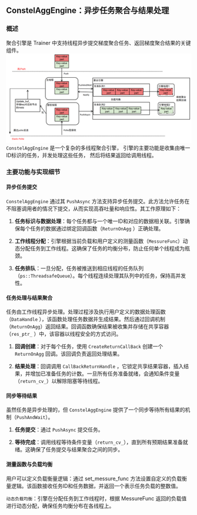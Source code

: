 ## ConstelAggEngine：异步任务聚合与结果处理

### 概述

聚合引擎是 Trainer 中支持线程异步提交梯度聚合任务、返回梯度聚合结果的关键组件。
![](Assets/engine.png)
`ConstelAggEngine` 是一个复杂的多线程聚合引擎，
引擎的主要功能是收集由唯一ID标识的任务，并发处理这些任务，
然后将结果返回给调用线程。

### 主要功能与实现细节

#### 异步任务提交

`ConstelAggEngine` 通过其 `PushAsync` 方法支持异步任务提交。此方法允许任务在不阻塞调用者的情况下提交，从而实现高吞吐量和响应性。其工作原理如下：

1. **任务标识与数据处理**：每个任务都与一个唯一ID和对应的数据相关联。引擎确保每个任务的数据通过绑定回调函数（`ReturnOnAgg`
   ）正确处理。

2. **工作线程分配**：引擎根据当前负载和用户定义的测量函数（`MessureFunc`）动态分配任务到工作线程。这确保了任务的均衡分布，防止任何单个线程成为瓶颈。

3. **任务排队**：一旦分配，任务被推送到相应线程的任务队列（`ps::ThreadsafeQueue`）。每个线程连续处理其队列中的任务，保持高并发性。

#### 任务处理与结果聚合

任务由工作线程异步处理。处理过程涉及执行用户定义的数据处理函数（`DataHandle`
），该函数处理任务数据并生成结果。然后通过回调机制（`ReturnOnAgg`）返回结果。回调函数确保结果被收集并存储在共享容器（`res_ptr_`
）中，该容器以线程安全的方式访问。

1. **回调创建**：对于每个任务，使用 `CreateReturnCallBack` 创建一个 `ReturnOnAgg` 回调。该回调负责返回处理结果。

2. **结果处理**：回调调用 `CallBackReturnHandle`
   ，它锁定共享结果容器，插入结果，并增加已准备任务的计数。一旦所有任务准备就绪，会通知条件变量（`return_cv_`）以解除阻塞等待线程。

#### 同步等待结果

虽然任务是异步处理的，但 `ConstelAggEngine` 提供了一个同步等待所有结果的机制（`PushAndWait`）。

1. **任务提交**：通过 `PushAsync` 提交任务。

2. **等待完成**：调用线程等待条件变量（`return_cv_`），直到所有预期结果准备就绪。这确保了任务提交与结果聚合之间的同步。

#### 测量函数与负载均衡

用户可以定义负载衡量逻辑：通过 set_messure_func 方法设置自定义的负载衡量逻辑。该函数接收任务ID和任务数据，并返回一个表示任务负载的整数值。

`动态负载均衡`：引擎在分配任务到工作线程时，根据 MessureFunc 返回的负载值进行动态分配，确保任务均衡分布在各线程上。
